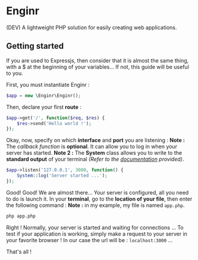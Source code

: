 #  Enginr

(DEV) A lightweight PHP solution for easily creating web applications.

## Getting started

If you are used to Expressjs, then consider that it is almost the same thing, with a $ at the beginning of your variables... If not, this guide will be useful to you.

First, you must instantiate Enginr :

```php
$app = new \Enginr\Enginr();
```

Then, declare your first **route** :

```php
$app->get('/', function($req, $res) {
	$res->send('Hello world !');
});
```

Okay, now, specify on which **interface** and **port** you are listening :
**Note :** The *callback function* is **optional**. It can allow you to log in when your server has started.
**Note 2 :** The **System** class allows you to write to the **standard output** of your terminal *(Refer to the [documentation](doc/documentation.md) provided)*.

```php
$app->listen('127.0.0.1', 3000, function() {
	System::log('Server started ...');
});
```

Good! Good! We are almost there...
Your server is configured, all you need to do is launch it.
In your **terminal**, go to the **location of your file**, then enter the following command :
**Note :** in my example, my file is named `app.php`.

```sh
php app.php
```

Right ! Normally, your server is started and waiting for connections ...
To test if your application is working, simply make a request to your server in your favorite browser !
In our case the url will be : `localhost:3000` ...

That's all !